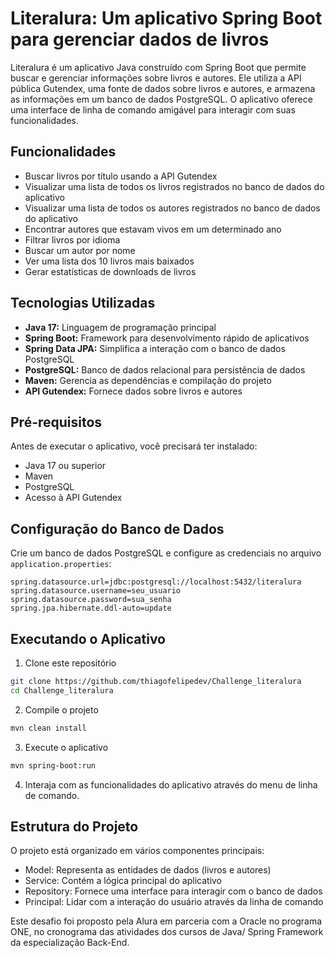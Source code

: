 # Literalura: Um aplicativo Spring Boot para gerenciar dados de livros

Literalura é um aplicativo Java construído com Spring Boot que permite buscar e gerenciar informações sobre livros e autores. Ele utiliza a API pública Gutendex, uma fonte de dados sobre livros e autores, e armazena as informações em um banco de dados PostgreSQL. O aplicativo oferece uma interface de linha de comando amigável para interagir com suas funcionalidades.

## Funcionalidades

* Buscar livros por título usando a API Gutendex
* Visualizar uma lista de todos os livros registrados no banco de dados do aplicativo
* Visualizar uma lista de todos os autores registrados no banco de dados do aplicativo
* Encontrar autores que estavam vivos em um determinado ano
* Filtrar livros por idioma
* Buscar um autor por nome
* Ver uma lista dos 10 livros mais baixados
* Gerar estatísticas de downloads de livros

## Tecnologias Utilizadas

* **Java 17:** Linguagem de programação principal
* **Spring Boot:** Framework para desenvolvimento rápido de aplicativos
* **Spring Data JPA:** Simplifica a interação com o banco de dados PostgreSQL
* **PostgreSQL:** Banco de dados relacional para persistência de dados
* **Maven:** Gerencia as dependências e compilação do projeto
* **API Gutendex:** Fornece dados sobre livros e autores

## Pré-requisitos

Antes de executar o aplicativo, você precisará ter instalado:

* Java 17 ou superior
* Maven
* PostgreSQL
* Acesso à API Gutendex

## Configuração do Banco de Dados

Crie um banco de dados PostgreSQL e configure as credenciais no arquivo `application.properties`:

```properties
spring.datasource.url=jdbc:postgresql://localhost:5432/literalura
spring.datasource.username=seu_usuario
spring.datasource.password=sua_senha
spring.jpa.hibernate.ddl-auto=update
```

## Executando o Aplicativo

1. Clone este repositório

```bash
git clone https://github.com/thiagofelipedev/Challenge_literalura
cd Challenge_literalura
```

2. Compile o projeto

```bash
mvn clean install
```

3. Execute o aplicativo

```bash
mvn spring-boot:run
```

4. Interaja com as funcionalidades do aplicativo através do menu de linha de comando.

## Estrutura do Projeto

O projeto está organizado em vários componentes principais:

* Model: Representa as entidades de dados (livros e autores)
* Service: Contém a lógica principal do aplicativo
* Repository: Fornece uma interface para interagir com o banco de dados
* Principal: Lidar com a interação do usuário através da linha de comando


Este desafio foi proposto pela Alura em parceria com a Oracle no programa ONE, no cronograma das atividades dos cursos de Java/ Spring Framework da especialização Back-End.

